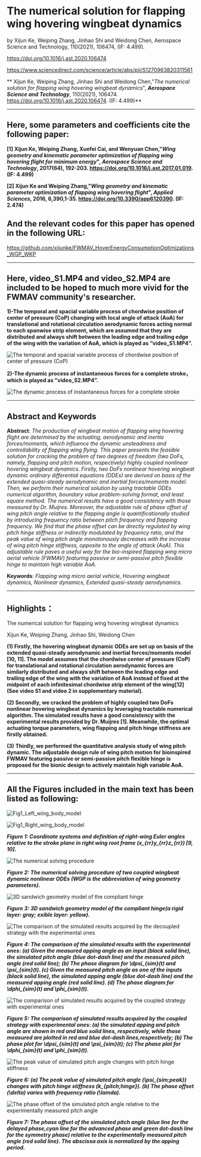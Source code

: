 ﻿# The numerical solution for flapping wing hovering wingbeat dynamics

by Xijun Ke, Weiping Zhang, Jinhao Shi and Weidong Chen, Aerospace Science and Technology, 110(2021), 106474, (IF: 4.499).

https://doi.org/10.1016/j.ast.2020.106474

https://www.sciencedirect.com/science/article/abs/pii/S1270963820311561

** Xijun Ke, Weiping Zhang, Jinhao Shi and Weidong Chen,"*The numerical solution for flapping wing hovering wingbeat dynamics*", ***Aerospace Science and Technology***, 110(2021), 106474. https://doi.org/10.1016/j.ast.2020.106474. (IF: 4.499)**

---------------------------------------------------------------------------------------------------------   

## Here, some parameters and coefficients cite the following paper:

**[1] Xijun Ke, Weiping Zhang, Xuefei Cai, and Wenyuan Chen,"*Wing geometry and kinematic parameter optimization of flapping wing hovering flight for minimum energy*", ***Aerospace Science and Technology***, 2017(64), 192-203. https://doi.org/10.1016/j.ast.2017.01.019. (IF: 4.499)**

**[2] Xijun Ke and Weiping Zhang,"*Wing geometry and kinematic parameter optimization of flapping wing hovering flight*", ***Applied Sciences***, 2016, 6,390,1-35. https://doi.org/10.3390/app6120390. (IF: 2.474)**

## And the relevant codes for this paper has opened in the following URL:

https://github.com/xijunke/FWMAV_HoverEnergyConsumptionOptimizations_WGP_WKP

---------------------------------------------------------------------------------------------------------   

## Here, video_S1.MP4 and video_S2.MP4 are included to be hoped to much more vivid for the FWMAV community's researcher.

**1)-The temporal and spacial variable process of chordwise position of center of pressure (CoP) changing with local angle of attack (AoA) for translational and rotational circulation aerodynamic forces acting normal to each spanwise strip element, which are assumed that they are distributed and always shift between the leading edge and trailing edge of the wing with the variation of AoA, which is played as “video_S1.MP4”.**

![The temporal and spacial variable process of chordwise position of center of pressure (CoP)](https://github.com/xijunke/FWMAV_HoverWingbeatDynamics/blob/main/videos/video_S1.gif)


**2)-The dynamic process of instantaneous forces for a complete stroke，which is played as "video_S2.MP4”.**

![The dynamic process of instantaneous forces for a complete stroke](https://github.com/xijunke/FWMAV_HoverWingbeatDynamics/blob/main/videos/video_S2.gif)

---------------------------------------------------------------------------------------------------------   

## Abstract and Keywords

**Abstract**: *The production of wingbeat motion of flapping wing hovering flight are determined by the actuating, aerodynamic and inertia forces/moments, which influence the dynamic unsteadiness and controllability of flapping wing flying. This paper presents the feasible solution for cracking the problem of two degrees of freedom (two DoFs, namely, flapping and pitch motion, respectively) highly coupled nonlinear hovering wingbeat dynamics. Firstly, two DoFs nonlinear hovering wingbeat dynamic ordinary differential equations (ODEs) are derived on basis of the extended quasi-steady aerodynamic and inertial forces/moments model. Then, we perform their numerical solution by using tractable ODEs numerical algorithm, boundary value problem-solving format, and least square method. The numerical results have a good consistency with those measured by Dr. Muijres. Moreover, the adjustable rule of phase offset of wing pitch angle relative to the flapping angle is quantificationally studied by introducing frequency ratio between pitch frequency and flapping frequency. We find that the phase offset can be directly regulated by wing pitch hinge stiffness or indirectly modulated by frequency ratio, and the peak value of wing pitch angle monotonously decreases with the increase of wing pitch hinge stiffness, opposite to the angle of attack (AoA). This adjustable rule paves a useful way for the bio-inspired flapping wing micro aerial vehicle (FWMAV) featuring passive or semi-passive pitch flexible hinge to maintain high variable AoA.*

**Keywords**: *Flapping wing micro aerial vehicle, Hovering wingbeat dynamics, Nonlinear dynamics, Extended quasi-steady aerodynamics.*

---------------------------------------------------------------------------------------------------------   

## Highlights：

The numerical solution for flapping wing hovering wingbeat dynamics

Xijun Ke, Weiping Zhang, Jinhao Shi, Weidong Chen

**(1) Firstly, the hovering wingbeat dynamic ODEs are set up on basis of the extended quasi-steady aerodynamic and inertial forces/moments model [10, 11]. The model assumes that the chordwise center of pressure (CoP) for translational and rotational circulation aerodynamic forces are similarly distributed and always shift between the leading edge and trailing edge of the wing with the variation of AoA instead of fixed at the midpoint of each infinitesimal chordwise strip element of the wing[12](See video S1 and video 2 in supplementary material).**

**(2) Secondly, we cracked the problem of highly coupled two DoFs nonlinear hovering wingbeat dynamics by leveraging tractable numerical algorithm. The simulated results have a good consistency with the experimental results provided by Dr. Muijres [1]. Meanwhile, the optimal actuating torque parameters, wing flapping and pitch hinge stiffness are firstly obtained.**

**(3) Thirdly, we performed the quantitative analysis study of wing pitch dynamic. The adjustable design rule of wing pitch motion for bioinspired FWMAV featuring passive or semi-passive pitch flexible hinge is proposed for the bionic design to actively maintain high variable AoA.**

---------------------------------------------------------------------------------------------------------   

## All the Figures included in the main text has been listed as following:

![Fig1_Left_wing_body_model](https://github.com/xijunke/FWMAV_HoverWingbeatDynamics/blob/main/pic_png/Fig1_Left_wing_body_model_s1_4_12_2.png)

![Fig1_Right_wing_body_model](https://github.com/xijunke/FWMAV_HoverWingbeatDynamics/blob/main/pic_png/Fig1_Right_wing_body_model_s1_4_13_2.png)

***Figure 1: Coordinate systems and definition of right-wing Euler angles relative to the stroke plane in right wing root frame (x_{rr}y_{rr}z_{rr}) [9, 10].***


![The numerical solving procedure](https://github.com/xijunke/FWMAV_HoverWingbeatDynamics/blob/main/pic_png/Fig2.png)

***Figure 2: The numerical solving procedure of two coupled wingbeat dynamic nonlinear ODEs (WGP is the abbreviation of wing geometry parameters).***


![3D sandwich geometry model of the compliant hinge](https://github.com/xijunke/FWMAV_HoverWingbeatDynamics/blob/main/pic_png/Fig3.png)

***Figure 3: 3D sandwich geometry model of the compliant hinge(a rigid layer: gray; exible layer: yellow).***


![The comparison of the simulated results acquired by the decoupled strategy with the experimental ones](https://github.com/xijunke/FWMAV_HoverWingbeatDynamics/blob/main/pic_png/Fig4.png)

***Figure 4: The comparison of the simulated results with the experimental ones: (a) Given the measured apping angle as an input (black solid line), the simulated pitch angle (blue
dot-dash line) and the measured pitch angle (red solid line); (b) The phase diagram for \dpsi_{sim}(t) and  \psi_{sim}(t). (c) Given the measured pitch angle as one of the inputs (black solid
line), the simulated apping angle (blue dot-dash line) and the measured apping angle (red solid line). (d) The phase diagram for \dphi_{sim}(t) and \phi_{sim}(t).***


![The comparison of simulated results acquired by the coupled strategy with experimental ones](https://github.com/xijunke/FWMAV_HoverWingbeatDynamics/blob/main/pic_png/Fig5.png)

***Figure 5: The comparison of simulated results acquired by the coupled strategy with experimental ones: (a) the simulated apping and pitch angle are shown in red and blue solid lines, respectively, while those measured are plotted in red and blue dot-dash lines,respectively; (b) The phase plot for \dpsi_{sim}(t) and \psi_{sim}(t); (c) The phase plot for \dphi_{sim}(t) and \phi_{sim}(t).***


![The peak value of simulated pitch angle changes with pitch hinge stiffness](https://github.com/xijunke/FWMAV_HoverWingbeatDynamics/blob/main/pic_png/Fig6.png)

***Figure 6: (a) The peak value of simulated pitch angle (\psi_{sim;peak}) changes with pitch hinge stiffness (k_{pitch;hinge}). (b) The phase offset (\delta) varies with frequency ratio (\lamda).***


![The phase offset of the simulated pitch angle relative to the experimentally measured pitch angle](https://github.com/xijunke/FWMAV_HoverWingbeatDynamics/blob/main/pic_png/Fig7.png)

***Figure 7: The phase offset of the simulated pitch angle (blue line for the delayed phase,cyan line for the advanced phase and green dot-dash line for the symmetry phase) relative to the experimentally measured pitch angle (red solid line). The abscissa axis is normalized by the apping period.***



